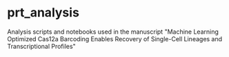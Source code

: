# prt_analysis
Analysis scripts and notebooks used in the manuscript "Machine Learning Optimized Cas12a Barcoding Enables Recovery of Single-Cell Lineages and Transcriptional Profiles"
